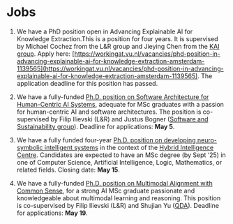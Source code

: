 # Jobs

<!--- We do not currently have any open vacancies. Check back soon. For jobs anywhere in our department or at our university, have a look at [the university job listings page](https://workingat.vu.nl/home).--->



1. We have a PhD position open in Advancing Explainable AI for Knowledge Extraction.This is a position for four years. It is supervised by Michael Cochez from the L&R group and Jieying Chen from the [KAI group](https://kai.cs.vu.nl/). Apply here: [https://workingat.vu.nl/vacancies/phd-position-in-advancing-explainable-ai-for-knowledge-extraction-amsterdam-1139565](https://workingat.vu.nl/vacancies/phd-position-in-advancing-explainable-ai-for-knowledge-extraction-amsterdam-1139565). The application deadline for this position has passed.

2. We have a fully-funded [Ph.D. position on Software Architecture for Human-Centric AI Systems](https://workingat.vu.nl/vacancies/phd-position-software-architecture-for-human-centric-ai-systems-amsterdam-1078515), adequate for MSc graduates with a passion for human-centric AI and software architectures. The position is co-supervised by Filip Ilievski (L&R) and Justus Bogner ([Software and Sustainability group](https://s2group.cs.vu.nl/)). Deadline for applications: **May 5**.

3. We have a fully funded four-year [Ph.D. position on developing neuro-symbolic intelligent systems](https://werkenbij.vu.nl/vacatures/phd-position-on-neuro-symbolic-ai-in-hybrid-intelligence-amsterdam-1159516) in the context of the [Hybrid Intelligence Centre](https://www.hybrid-intelligence-centre.nl). Candidates are expected to have an MSc degree (by Sept ‘25) in one of Computer Science, Artificial Intelligence,  Logic, Mathematics, or related fields. Closing date: **May 15**.

4. We have a fully-funded [Ph.D. position on Multimodal Alignment with Common Sense](), for a strong AI MSc graduate passionate and knowledgeable about multimodal learning and reasoning. This position is co-supervised by Filip Ilievski (L&R) and Shujian Yu ([QDA]()). Deadline for applications: **May 19**.
